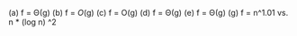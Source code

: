 (a) f = Θ(g)
(b) f = *O*(g)
(c) f = O(g)
(d) f = Θ(g)
(e) f = Θ(g)
(g) f = n^1.01 vs. n * (log n) ^2